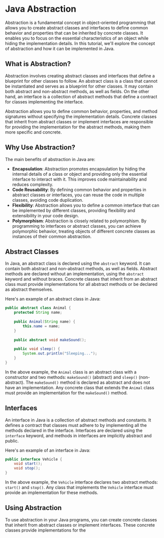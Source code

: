 # Java Abstraction

Abstraction is a fundamental concept in object-oriented programming that allows you to create abstract classes and interfaces to define common behavior and properties that can be inherited by concrete classes. It enables you to focus on the essential characteristics of an object while hiding the implementation details. In this tutorial, we'll explore the concept of abstraction and how it can be implemented in Java.

## What is Abstraction?

Abstraction involves creating abstract classes and interfaces that define a blueprint for other classes to follow. An abstract class is a class that cannot be instantiated and serves as a blueprint for other classes. It may contain both abstract and non-abstract methods, as well as fields. On the other hand, an interface is a collection of abstract methods that define a contract for classes implementing the interface.

Abstraction allows you to define common behavior, properties, and method signatures without specifying the implementation details. Concrete classes that inherit from abstract classes or implement interfaces are responsible for providing the implementation for the abstract methods, making them more specific and concrete.

## Why Use Abstraction?

The main benefits of abstraction in Java are:

- **Encapsulation**: Abstraction promotes encapsulation by hiding the internal details of a class or object and providing only the essential interface to interact with it. This improves code maintainability and reduces complexity.
- **Code Reusability**: By defining common behavior and properties in abstract classes or interfaces, you can reuse the code in multiple classes, avoiding code duplication.
- **Flexibility**: Abstraction allows you to define a common interface that can be implemented by different classes, providing flexibility and extensibility in your code design.
- **Polymorphism**: Abstraction is closely related to polymorphism. By programming to interfaces or abstract classes, you can achieve polymorphic behavior, treating objects of different concrete classes as instances of their common abstraction.

## Abstract Classes

In Java, an abstract class is declared using the `abstract` keyword. It can contain both abstract and non-abstract methods, as well as fields. Abstract methods are declared without an implementation, using the `abstract` keyword and without braces. Concrete classes that inherit from an abstract class must provide implementations for all abstract methods or be declared as abstract themselves.

Here's an example of an abstract class in Java:

```java
public abstract class Animal {
    protected String name;
    
    public Animal(String name) {
        this.name = name;
    }
    
    public abstract void makeSound();
    
    public void sleep() {
        System.out.println("Sleeping...");
    }
}
```

In the above example, the `Animal` class is an abstract class with a constructor and two methods: `makeSound()` (abstract) and `sleep()` (non-abstract). The `makeSound()` method is declared as abstract and does not have an implementation. Any concrete class that extends the `Animal` class must provide an implementation for the `makeSound()` method.

## Interfaces

An interface in Java is a collection of abstract methods and constants. It defines a contract that classes must adhere to by implementing all the methods declared in the interface. Interfaces are declared using the `interface` keyword, and methods in interfaces are implicitly abstract and public.

Here's an example of an interface in Java:

```java
public interface Vehicle {
    void start();
    void stop();
}
```

In the above example, the `Vehicle` interface declares two abstract methods: `start()` and `stop()`. Any class that implements the `Vehicle` interface must provide an implementation for these methods.

## Using Abstraction

To use abstraction in your Java programs, you can create concrete classes that inherit from abstract classes or implement interfaces. These concrete classes provide implementations for the

